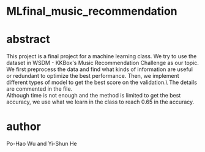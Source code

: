 # MLfinal_music_recommendation

# abstract
This project is a final project for a machine learning class. We try to use the dataset in WSDM - KKBox's Music Recommendation Challenge as our topic.\
We first preprocess the data and find what kinds of information are useful or redundant to optimize the best performance. Then, we implement different types of model to get the best score on the validation.\ 
The details are commented in the file.\
Although time is not enough and the method is limited to get the best accuracy, we use what we learn in the class to reach 0.65 in the accuracy.

# author
Po-Hao Wu and Yi-Shun He
